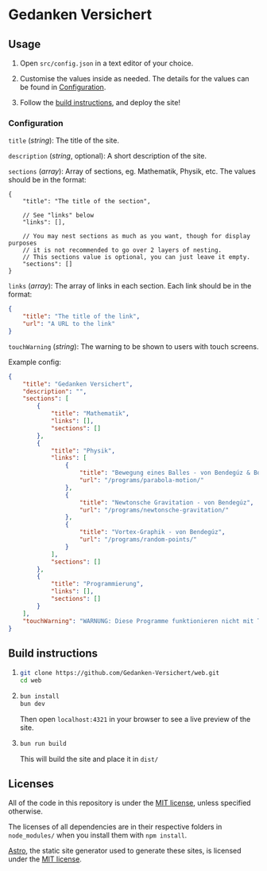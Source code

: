 # Gedanken Versichert

## Usage

1. Open `src/config.json` in a text editor of your choice.

2. Customise the values inside as needed. The details for the values can be found in [Configuration](#configuration).

3. Follow the [build instructions](#build-instructions), and deploy the site!

### Configuration

`title` (_string_): The title of the site.

`description` (_string_, optional): A short description of the site.

`sections` (_array_): Array of sections, eg. Mathematik, Physik, etc. The values should be in the format:

```jsonc
{
    "title": "The title of the section",
    
    // See "links" below
    "links": [],

    // You may nest sections as much as you want, though for display purposes
    // it is not recommended to go over 2 layers of nesting.
    // This sections value is optional, you can just leave it empty.
    "sections": []
}
```

`links` (_array_): The array of links in each section. Each link should be in the format:

```json
{
    "title": "The title of the link",
    "url": "A URL to the link"
}
```

`touchWarning` (_string_): The warning to be shown to users with touch screens.

Example config:

```json
{
    "title": "Gedanken Versichert",
    "description": "",
    "sections": [
        {
            "title": "Mathematik",
            "links": [],
            "sections": []
        },
        {
            "title": "Physik",
            "links": [
                {
                    "title": "Bewegung eines Balles - von Bendegúz & Botond",
                    "url": "/programs/parabola-motion/"
                },
                {
                    "title": "Newtonsche Gravitation - von Bendegúz",
                    "url": "/programs/newtonsche-gravitation/"
                },
                {
                    "title": "Vortex-Graphik - von Bendegúz",
                    "url": "/programs/random-points/"
                }
            ],
            "sections": []
        },
        {
            "title": "Programmierung",
            "links": [],
            "sections": []
        }
    ],
    "touchWarning": "WARNUNG: Diese Programme funktionieren nicht mit Touchscreens"
}
```

## Build instructions

1.  ```sh
    git clone https://github.com/Gedanken-Versichert/web.git
    cd web
    ```

2.  ```sh
    bun install
    bun dev
    ```

    Then open `localhost:4321` in your browser to see a live preview of the site.

3.  ```sh
    bun run build
    ```
    This will build the site and place it in `dist/`

## Licenses

All of the code in this repository is under the [MIT license](./LICENSE), unless specified otherwise.

The licenses of all dependencies are in their respective folders in `node_modules/` when you install them with `npm install`.

[Astro](https://astro.build/), the static site generator used to generate these sites, is licensed under the [MIT license](https://github.com/withastro/astro/blob/main/LICENSE).
